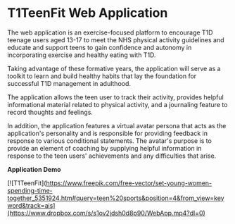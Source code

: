# T1TeenFit Web Application
The web application is an exercise-focused platform to encourage T1D teenage users aged 13-17 to meet the NHS physical activity guidelines and educate and support teens to gain confidence and autonomy in incorporating exercise and healthy eating with T1D.

Taking advantage of these formative years, the application will serve as a toolkit to learn and build healthy habits that lay the foundation for successful T1D management in adulthood.

The application allows the teen user to track their activity, provides helpful informational material related to physical activity, and a journaling feature to record thoughts and feelings.

In addition, the application features a virtual avatar persona that acts as the application's personality and is responsible for providing feedback in response to various conditional statements. The avatar's purpose is to provide an element of coaching by supplying helpful information in response to the teen users' achievements and any difficulties that arise.

<strong>Application Demo</strong>

[![T1TeenFit](https://www.freepik.com/free-vector/set-young-women-spending-time-together_5351924.htm#query=teen%20sports&position=4&from_view=keyword&track=ais](https://www.dropbox.com/s/s1ov2jdsh0d8p90/WebApp.mp4?dl=0)

